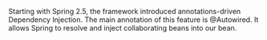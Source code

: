 Starting with Spring 2.5, the framework introduced annotations-driven Dependency Injection. The main annotation of this feature is @Autowired. It allows Spring to resolve and inject collaborating beans into our bean.


